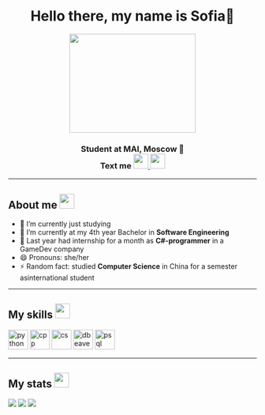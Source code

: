 
<div id="header" align="center">
  <h1> Hello there, my name is Sofia👋 </h1>
  <img src="https://media.tenor.com/KdkhCJ65m0sAAAAi/peach-goma-peach-and-goma.gif" width="256" height="200" fetchpriority="high">
  <h3> Student at MAI, Moscow 🌃 <br>
        Text me
  <a href="https://t.me/soy5of">
     <img src="https://github.com/user-attachments/assets/df7cf5c9-1727-4e6a-a9a9-cf25f97b24fd" width="30" height="30"/>
  </a>
  <a href="https://vk.com/ssoffiyka">
    <img src="https://github.com/user-attachments/assets/9a93cbed-f703-44ce-8d00-9575b28d6fd7"  width="30" height="30"/>
  </a>
     </h3>
</div>

---
<div>
  <h2> About me <img src="https://media.tenor.com/SEqhugzA6q8AAAAi/dinodance-d%C3%BCs.gif" width="30" height="30" fetchpriority="high"> </h2>
</div>

- 🔭 I’m currently just studying
- 🌱 I’m currently at my 4th year Bachelor in **Software Engineering**
- 👾 Last year had internship for a month as **C#-programmer** in a GameDev company
- 😄 Pronouns: she/her
- ⚡ Random fact: studied **Computer Science** in China for a semester asinternational student
---
<div id="skills">
  <h2> My skills <img src="https://media.tenor.com/SEqhugzA6q8AAAAi/dinodance-d%C3%BCs.gif" width="30" height="30" fetchpriority="high"> </h2>
  <img src="https://cdn.jsdelivr.net/gh/devicons/devicon@latest/icons/python/python-original.svg" width="40" height="40" alt = "python"/>
  <img src="https://cdn.jsdelivr.net/gh/devicons/devicon@latest/icons/cplusplus/cplusplus-original.svg"  width="40" height="40" alt = "cpp"/>
  <img src="https://cdn.jsdelivr.net/gh/devicons/devicon@latest/icons/csharp/csharp-original.svg" width="40" height="40" alt = "cs"/>
  <img src="https://cdn.jsdelivr.net/gh/devicons/devicon@latest/icons/dbeaver/dbeaver-original.svg" width="40" height="40" alt = "dbeaver"/>
  <img src="https://cdn.jsdelivr.net/gh/devicons/devicon@latest/icons/postgresql/postgresql-original.svg" width="40" height="40" alt = "psql"/>
</div>

---
<div id="stats">
  <h2> My stats <img src="https://media.tenor.com/SEqhugzA6q8AAAAi/dinodance-d%C3%BCs.gif" width="30" height="30" fetchpriority="high"> </h2>
</div>

![](http://github-profile-summary-cards.vercel.app/api/cards/profile-details?username=soy5of&theme=midnight_purple)
![](http://github-profile-summary-cards.vercel.app/api/cards/stats?username=soy5of&theme=midnight_purple) 
![](http://github-profile-summary-cards.vercel.app/api/cards/productive-time?username=soy5of&theme=midnight_purple&utcOffset=8)
